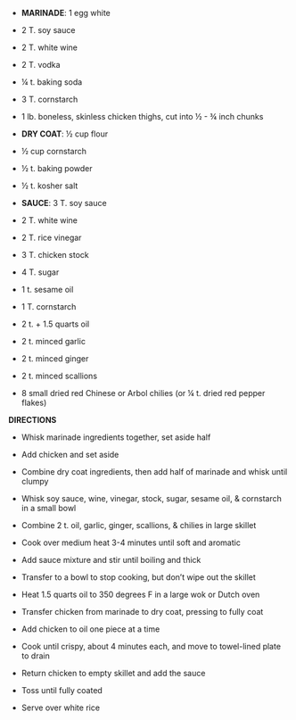 -   **MARINADE**: 1 egg white

-   2 T. soy sauce

-   2 T. white wine

-   2 T. vodka

-   ¼ t. baking soda

-   3 T. cornstarch

-   1 lb. boneless, skinless chicken thighs, cut into ½ - ¾ inch chunks

-   **DRY COAT**: ½ cup flour

-   ½ cup cornstarch

-   ½ t. baking powder

-   ½ t. kosher salt

-   **SAUCE**: 3 T. soy sauce

-   2 T. white wine

-   2 T. rice vinegar

-   3 T. chicken stock

-   4 T. sugar

-   1 t. sesame oil

-   1 T. cornstarch

-   2 t. + 1.5 quarts oil

-   2 t. minced garlic

-   2 t. minced ginger

-   2 t. minced scallions

-   8 small dried red Chinese or Arbol chilies (or ¼ t. dried red pepper
    flakes)

**DIRECTIONS**

-   Whisk marinade ingredients together, set aside half

-   Add chicken and set aside

-   Combine dry coat ingredients, then add half of marinade and whisk
    until clumpy

-   Whisk soy sauce, wine, vinegar, stock, sugar, sesame oil, &
    cornstarch in a small bowl

-   Combine 2 t. oil, garlic, ginger, scallions, & chilies in large
    skillet

-   Cook over medium heat 3-4 minutes until soft and aromatic

-   Add sauce mixture and stir until boiling and thick

-   Transfer to a bowl to stop cooking, but don’t wipe out the skillet

-   Heat 1.5 quarts oil to 350 degrees F in a large wok or Dutch oven

-   Transfer chicken from marinade to dry coat, pressing to fully coat

-   Add chicken to oil one piece at a time

-   Cook until crispy, about 4 minutes each, and move to towel-lined
    plate to drain

-   Return chicken to empty skillet and add the sauce

-   Toss until fully coated

-   Serve over white rice
